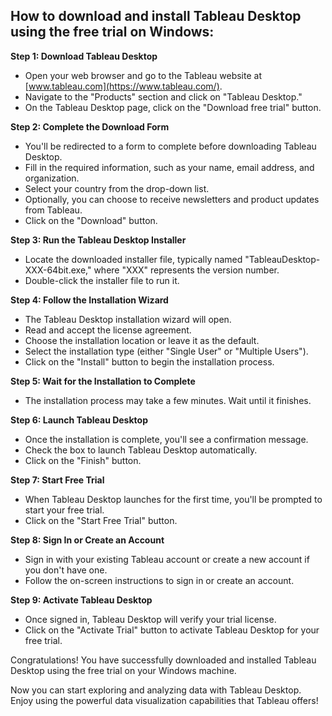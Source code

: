 ## How to download and install Tableau Desktop using the free trial on Windows:

**Step 1: Download Tableau Desktop**
- Open your web browser and go to the Tableau website at [www.tableau.com](https://www.tableau.com/).
- Navigate to the "Products" section and click on "Tableau Desktop."
- On the Tableau Desktop page, click on the "Download free trial" button.

**Step 2: Complete the Download Form**
- You'll be redirected to a form to complete before downloading Tableau Desktop.
- Fill in the required information, such as your name, email address, and organization.
- Select your country from the drop-down list.
- Optionally, you can choose to receive newsletters and product updates from Tableau.
- Click on the "Download" button.

**Step 3: Run the Tableau Desktop Installer**
- Locate the downloaded installer file, typically named "TableauDesktop-XXX-64bit.exe," where "XXX" represents the version number.
- Double-click the installer file to run it.

**Step 4: Follow the Installation Wizard**
- The Tableau Desktop installation wizard will open.
- Read and accept the license agreement.
- Choose the installation location or leave it as the default.
- Select the installation type (either "Single User" or "Multiple Users").
- Click on the "Install" button to begin the installation process.

**Step 5: Wait for the Installation to Complete**
- The installation process may take a few minutes. Wait until it finishes.

**Step 6: Launch Tableau Desktop**
- Once the installation is complete, you'll see a confirmation message.
- Check the box to launch Tableau Desktop automatically.
- Click on the "Finish" button.

**Step 7: Start Free Trial**
- When Tableau Desktop launches for the first time, you'll be prompted to start your free trial.
- Click on the "Start Free Trial" button.

**Step 8: Sign In or Create an Account**
- Sign in with your existing Tableau account or create a new account if you don't have one.
- Follow the on-screen instructions to sign in or create an account.

**Step 9: Activate Tableau Desktop**
- Once signed in, Tableau Desktop will verify your trial license.
- Click on the "Activate Trial" button to activate Tableau Desktop for your free trial.

Congratulations! You have successfully downloaded and installed Tableau Desktop using the free trial on your Windows machine.

Now you can start exploring and analyzing data with Tableau Desktop. Enjoy using the powerful data visualization capabilities that Tableau offers!
